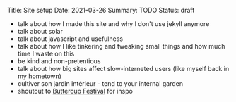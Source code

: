 Title: Site setup
Date: 2021-03-26
Summary: TODO
Status: draft

- talk about how I made this site and why I don't use jekyll anymore
- talk about solar
- talk about javascript and usefulness
- talk about how I like tinkering and tweaking small things and how much time I waste on this
- be kind and non-pretentious
- talk about how big sites affect slow-interneted users (like myself back in my hometown)
- cultiver son jardin intérieur - tend to your internal garden
- shoutout to [Buttercup Festival](http://buttercupfestival.com/) for inspo

